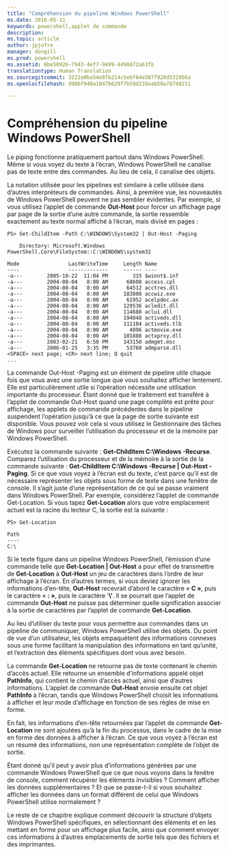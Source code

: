 ```yaml
---
title: "Compréhension du pipeline Windows PowerShell"
ms.date: 2016-05-11
keywords: powershell,applet de commande
description: 
ms.topic: article
author: jpjofre
manager: dongill
ms.prod: powershell
ms.assetid: 6be50926-7943-4ef7-9499-4490d72a63fb
translationtype: Human Translation
ms.sourcegitcommit: 3222a0ba54e87b214c5ebf64e587f920d531956a
ms.openlocfilehash: d90bf940a1047b629f7b59d239aab50a78748251

---
```


# Compréhension du pipeline Windows PowerShell
Le piping fonctionne pratiquement partout dans Windows PowerShell. Même si vous voyez du texte à l’écran, Windows PowerShell ne canalise pas de texte entre des commandes. Au lieu de cela, il canalise des objets.

La notation utilisée pour les pipelines est similaire à celle utilisée dans d’autres interpréteurs de commandes. Ainsi, à première vue, les nouveautés de Windows PowerShell peuvent ne pas sembler évidentes. Par exemple, si vous utilisez l’applet de commande **Out-Host** pour forcer un affichage page par page de la sortie d’une autre commande, la sortie ressemble exactement au texte normal affiché à l’écran, mais divisé en pages :

```
PS> Get-ChildItem -Path C:\WINDOWS\System32 | Out-Host -Paging

    Directory: Microsoft.Windows PowerShell.Core\FileSystem::C:\WINDOWS\system32

Mode                LastWriteTime     Length Name
----                -------------     ------ ----
-a---        2005-10-22  11:04 PM        315 $winnt$.inf
-a---        2004-08-04   8:00 AM      68608 access.cpl
-a---        2004-08-04   8:00 AM      64512 acctres.dll
-a---        2004-08-04   8:00 AM     183808 accwiz.exe
-a---        2004-08-04   8:00 AM      61952 acelpdec.ax
-a---        2004-08-04   8:00 AM     129536 acledit.dll
-a---        2004-08-04   8:00 AM     114688 aclui.dll
-a---        2004-08-04   8:00 AM     194048 activeds.dll
-a---        2004-08-04   8:00 AM     111104 activeds.tlb
-a---        2004-08-04   8:00 AM       4096 actmovie.exe
-a---        2004-08-04   8:00 AM     101888 actxprxy.dll
-a---        2003-02-21   6:50 PM     143150 admgmt.msc
-a---        2006-01-25   3:35 PM      53760 admparse.dll
<SPACE> next page; <CR> next line; Q quit
...
```

La commande Out-Host -Paging est un élément de pipeline utile chaque fois que vous avez une sortie longue que vous souhaitez afficher lentement. Elle est particulièrement utile si l’opération nécessite une utilisation importante du processeur. Étant donné que le traitement est transféré à l’applet de commande Out-Host quand une page complète est prête pour affichage, les applets de commande précédentes dans le pipeline suspendent l’opération jusqu’à ce que la page de sortie suivante est disponible. Vous pouvez voir cela si vous utilisez le Gestionnaire des tâches de Windows pour surveiller l’utilisation du processeur et de la mémoire par Windows PowerShell.

Exécutez la commande suivante : **Get-ChildItem C:\\Windows -Recurse**. Comparez l’utilisation du processeur et de la mémoire à la sortie de la commande suivante : **Get-ChildItem C:\\Windows -Recurse | Out-Host -Paging**. Si ce que vous voyez à l’écran est du texte, c’est parce qu’il est de nécessaire représenter les objets sous forme de texte dans une fenêtre de console. Il s’agit juste d’une représentation de ce qui se passe vraiment dans Windows PowerShell. Par exemple, considérez l’applet de commande Get-Location. Si vous tapez **Get-Location** alors que votre emplacement actuel est la racine du lecteur C, la sortie est la suivante :

```
PS> Get-Location

Path
----
C:\
```

Si le texte figure dans un pipeline Windows PowerShell, l’émission d’une commande telle que **Get-Location | Out-Host** a pour effet de transmettre de **Get-Location** à **Out-Host** un jeu de caractères dans l’ordre de leur affichage à l’écran. En d’autres termes, si vous deviez ignorer les informations d’en-tête, **Out-Host** recevrait d’abord le caractère « **C »**, puis le caractère « **: »**, puis le caractère '**\\'**. Il se pourrait que l’applet de commande **Out-Host** ne puisse pas déterminer quelle signification associer à la sortie de caractères par l’applet de commande **Get-Location**.

Au lieu d’utiliser du texte pour vous permettre aux commandes dans un pipeline de communiquer, Windows PowerShell utilise des objets. Du point de vue d’un utilisateur, les objets empaquètent des informations connexes sous une forme facilitant la manipulation des informations en tant qu’unité, et l’extraction des éléments spécifiques dont vous avez besoin.

La commande **Get-Location** ne retourne pas de texte contenant le chemin d’accès actuel. Elle retourne un ensemble d’informations appelé objet **PathInfo**, qui contient le chemin d’accès actuel, ainsi que d’autres informations. L’applet de commande **Out-Host** envoie ensuite cet objet **PathInfo** à l’écran, tandis que Windows PowerShell choisit les informations à afficher et leur mode d’affichage en fonction de ses règles de mise en forme.

En fait, les informations d’en-tête retournées par l’applet de commande **Get-Location** ne sont ajoutées qu’à la fin du processus, dans le cadre de la mise en forme des données à afficher à l’écran. Ce que vous voyez à l’écran est un résumé des informations, non une représentation complète de l’objet de sortie.

Étant donné qu’il peut y avoir plus d’informations générées par une commande Windows PowerShell que ce que nous voyons dans la fenêtre de console, comment récupérer les éléments invisibles ? Comment afficher les données supplémentaires ? Et que se passe-t-il si vous souhaitez afficher les données dans un format différent de celui que Windows PowerShell utilise normalement ?

Le reste de ce chapitre explique comment découvrir la structure d’objets Windows PowerShell spécifiques, en sélectionnant des éléments et en les mettant en forme pour un affichage plus facile, ainsi que comment envoyer ces informations à d’autres emplacements de sortie tels que des fichiers et des imprimantes.




<!--HONumber=Aug16_HO4-->


